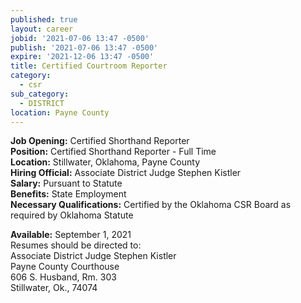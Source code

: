 ```yaml
---
published: true
layout: career
jobid: '2021-07-06 13:47 -0500'
publish: '2021-07-06 13:47 -0500'
expire: '2021-12-06 13:47 -0500'
title: Certified Courtroom Reporter
category:
  - csr
sub_category:
  - DISTRICT
location: Payne County
---
```

**Job Opening:** Certified Shorthand Reporter  
**Position:** Certified Shorthand Reporter - Full Time  
**Location:** Stillwater, Oklahoma, Payne County  
**Hiring Official:** Associate District Judge Stephen Kistler  
**Salary:** Pursuant to Statute  
**Benefits:** State Employment  
**Necessary Qualifications:** Certified by the Oklahoma CSR Board as required by Oklahoma Statute

**Available:** September 1, 2021  
Resumes should be directed to:  
Associate District Judge Stephen Kistler  
Payne County Courthouse  
606 S. Husband, Rm. 303  
Stillwater, Ok., 74074
